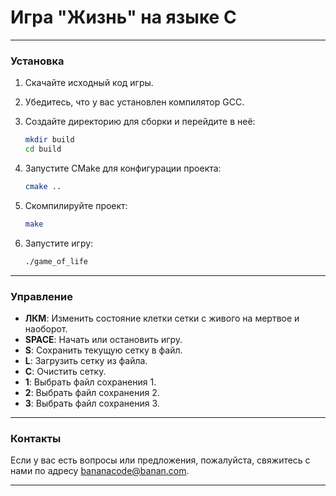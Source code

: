 
# Игра "Жизнь" на языке C

---

### Установка

1. Скачайте исходный код игры.
2. Убедитесь, что у вас установлен компилятор GCC.
3. Создайте директорию для сборки и перейдите в неё:

    ```sh
    mkdir build
    cd build
    ```

4. Запустите CMake для конфигурации проекта:

    ```sh
    cmake ..
    ```

5. Скомпилируйте проект:

    ```sh
    make
    ```

6. Запустите игру:

    ```sh
    ./game_of_life
    ```
    
---


### Управление


- **ЛКМ**: Изменить состояние клетки сетки с живого на мертвое и наоборот.
- **SPACE**: Начать или остановить игру.
- **S**: Сохранить текущую сетку в файл.
- **L**: Загрузить сетку из файла.
- **C**: Очистить сетку.
- **1**: Выбрать файл сохранения 1.
- **2**: Выбрать файл сохранения 2.
- **3**: Выбрать файл сохранения 3.

---

### Контакты 

  Если у вас есть вопросы или предложения, пожалуйста, свяжитесь с нами по адресу [bananacode@banan.com](mailto:bananacode@banan.com).

---
